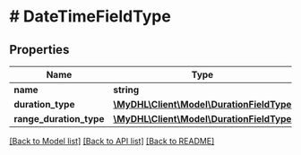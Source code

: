 # # DateTimeFieldType

## Properties

Name | Type | Description | Notes
------------ | ------------- | ------------- | -------------
**name** | **string** |  | [optional]
**duration_type** | [**\MyDHL\Client\Model\DurationFieldType**](DurationFieldType.md) |  | [optional]
**range_duration_type** | [**\MyDHL\Client\Model\DurationFieldType**](DurationFieldType.md) |  | [optional]

[[Back to Model list]](../../README.md#models) [[Back to API list]](../../README.md#endpoints) [[Back to README]](../../README.md)
